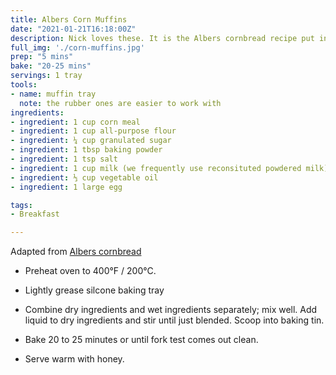 ```yaml
---
title: Albers Corn Muffins
date: "2021-01-21T16:18:00Z"
description: Nick loves these. It is the Albers cornbread recipe put into a muffin mold.
full_img: './corn-muffins.jpg'
prep: "5 mins"
bake: "20-25 mins"
servings: 1 tray
tools:
- name: muffin tray
  note: the rubber ones are easier to work with
ingredients:
- ingredient: 1 cup corn meal
- ingredient: 1 cup all-purpose flour
- ingredient: ¼ cup granulated sugar
- ingredient: 1 tbsp baking powder
- ingredient: 1 tsp salt
- ingredient: 1 cup milk (we frequently use reconsituted powdered milk)
- ingredient: ⅓ cup vegetable oil
- ingredient: 1 large egg

tags:
- Breakfast

---
```


Adapted from [Albers cornbread](http://alberscorn.com/albers-corn-bread/) 

* Preheat oven to 400°F / 200°C.

* Lightly grease silcone baking tray

* Combine dry ingredients and wet ingredients separately; mix well. Add liquid to dry ingredients and stir until just blended. Scoop into baking tin.

* Bake 20 to 25 minutes or until fork test comes out clean.

* Serve warm with honey.


